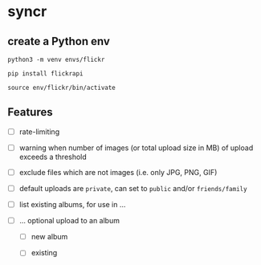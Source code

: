 # syncr

## create a Python env

`python3 -m venv envs/flickr`

`pip install flickrapi`

`source env/flickr/bin/activate`

## Features

- [ ] rate-limiting

- [ ] warning when number of images (or total upload size in MB) of upload exceeds a threshold

- [ ] exclude files which are not images (i.e. only JPG, PNG, GIF)

- [ ] default uploads are `private`, can set to `public` and/or `friends/family`

- [ ] list existing albums, for use in ...

- [ ] ... optional upload to an album

    - [ ] new album
    
    - [ ] existing

